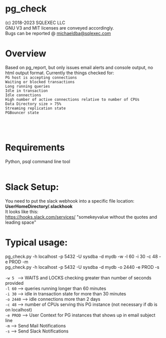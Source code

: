 # pg_check
(c) 2018-2023 SQLEXEC LLC
<br/>
GNU V3 and MIT licenses are conveyed accordingly.
<br/>
Bugs can be reported @ michaeldba@sqlexec.com

# Overview
Based on pg_report, but only  issues email alerts and console output, no html output format.  Currently the things checked for:
<br/>
`PG host is accepting connections`
<br/>
`Waiting or blocked transactions`
<br/>
`Long running queries`
<br/>
`Idle in transaction`
<br/>
`Idle connections`
<br/>
`High number of active connections relative to number of CPUs`
<br/>
`Data Directory size > 75%`
<br/>
`Streaming replication state`
<br/>
`PGBouncer state`


<br/><br/>

# Requirements
Python, psql command line tool
<br/><br/>

# Slack Setup: 
You need to put the slack webhook into a specific file location: **UserHomeDirectory/.slackhook**
<br/>It looks like this: <br/>https://hooks.slack.com/services/ "somekeyvalue without the quotes and leading space"

# Typical usage: 
pg_check.py -h localhost -p 5432 -U sysdba -d mydb -w -l 60 -i 30 -c 48 -e PROD -m <br/>
pg_check.py -h localhost -p 5432 -U sysdba -d mydb -o 2440 -e PROD -s
<br/><br/>
`-w 5 `     --> WAITS and LOCKS checking greater than number of seconds provided
<br/>
`-l 60`   --> queries running longer than 60 minutes
<br/>
`-i 30`   --> idle in transaction state for more than 30 minutes
<br/>
`-o 2440`   --> idle connections more than 2 days
<br/>
`-c 48`   --> number of CPUs serving this PG instance (not necessary if db is on localhost)
<br/>
`-e PROD` --> User Context for PG instances that shows up in email subject line
<br/>
`-m`      --> Send Mail Notifications
<br/>
`-s`      --> Send Slack Notifications







